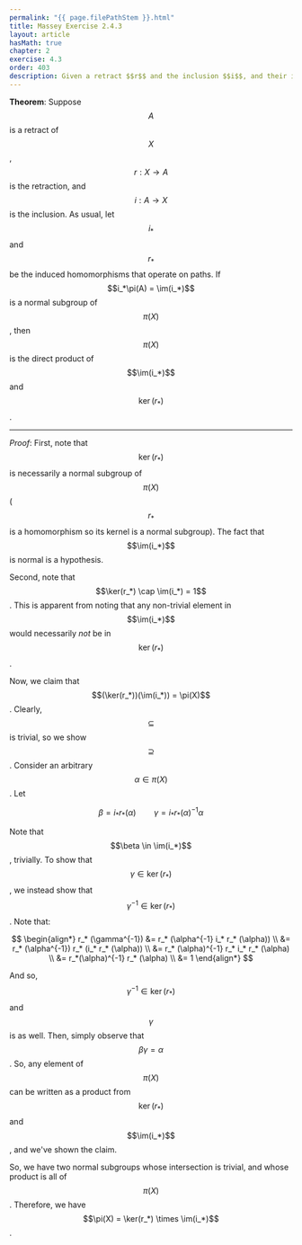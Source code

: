 ```yaml
---
permalink: "{{ page.filePathStem }}.html"
title: Massey Exercise 2.4.3
layout: article
hasMath: true
chapter: 2
exercise: 4.3
order: 403
description: Given a retract $$r$$ and the inclusion $$i$$, and their induced homomorphisms $$r_*$$ and $$i_*$$, the fundamental group of the space is the direct product of $$\im(i_*)$$ and $$\ker(r_*)$$
---
```



**Theorem**: Suppose $$A$$ is a retract of $$X$$, $$r: X \rightarrow A$$ is the retraction, and $$i : A \rightarrow X$$ is the inclusion.
As usual, let $$i_*$$ and $$r_*$$ be the induced homomorphisms that operate on paths.
If $$i_*\pi(A) = \im(i_*)$$ is a normal subgroup of $$\pi(X)$$, then $$\pi(X)$$ is the direct product of $$\im(i_*)$$ and $$\ker(r_*)$$.

----

*Proof*:
First, note that $$\ker(r_*)$$ is necessarily a normal subgroup of $$\pi(X)$$ ($$r_*$$ is a homomorphism so its kernel is a normal subgroup).
The fact that $$\im(i_*)$$ is normal is a hypothesis.



Second, note that $$\ker(r_*) \cap \im(i_*) = 1$$.
This is apparent from noting that any non-trivial element in $$\im(i_*)$$ would necessarily *not* be in $$\ker(r_*)$$.



Now, we claim that $$(\ker(r_*))(\im(i_*)) = \pi(X)$$.
Clearly, $$\subseteq$$ is trivial, so we show $$\supseteq$$.
Consider an arbitrary $$\alpha \in \pi(X)$$.
Let

$$
\beta = i_* r_* (\alpha) \qquad \gamma = i_* r_* (\alpha)^{-1} \alpha
$$

Note that $$\beta \in \im(i_*)$$, trivially.
To show that $$\gamma \in \ker(r_*)$$, we instead show that $$\gamma^{-1} \in \ker(r_*)$$.
Note that:

$$
\begin{align*}
r_* (\gamma^{-1}) &= r_* (\alpha^{-1} i_* r_* (\alpha)) \\
&= r_* (\alpha^{-1}) r_* (i_* r_* (\alpha)) \\
&= r_* (\alpha)^{-1} r_* i_* r_* (\alpha) \\
&= r_*(\alpha)^{-1} r_* (\alpha)  \\
&= 1
\end{align*}
$$

And so, $$\gamma^{-1} \in \ker(r_*)$$ and $$\gamma$$ is as well.
Then, simply observe that $$\beta \gamma = \alpha$$.
So, any element of $$\pi(X)$$ can be written as a product from $$\ker(r_*)$$ and $$\im(i_*)$$, and we've shown the claim.



So, we have two normal subgroups whose intersection is trivial, and whose product is all of $$\pi(X)$$.
Therefore, we have $$\pi(X) = \ker(r_*) \times \im(i_*)$$.
